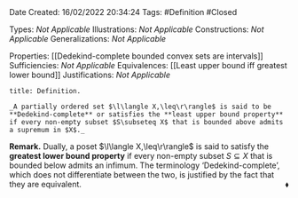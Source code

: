 <br />
<br />

Date Created: 16/02/2022 20:34:24
Tags: #Definition #Closed 

Types: _Not Applicable_
Illustrations: _Not Applicable_
Constructions: _Not Applicable_
Generalizations: _Not Applicable_

Properties: [[Dedekind-complete bounded convex sets are intervals]]
Sufficiencies: _Not Applicable_
Equivalences: [[Least upper bound iff greatest lower bound]]
Justifications: _Not Applicable_

``` ad-Definition
title: Definition.

_A partially ordered set $\l\langle X,\leq\r\rangle$ is said to be **Dedekind-complete** or satisfies the **least upper bound property** if every non-empty subset $S\subseteq X$ that is bounded above admits a supremum in $X$._

```

**Remark.** Dually, a poset $\l\langle X,\leq\r\rangle$ is said to satisfy the **greatest lower bound property** if every non-empty subset $S\subseteq X$ that is bounded below admits an infimum. The terminology $\textrm{`}$Dedekind-complete$\textrm{'}$, which does not differentiate between the two, is justified by the fact that they are equivalent.<span style="float:right;">$\blacklozenge$</span>

